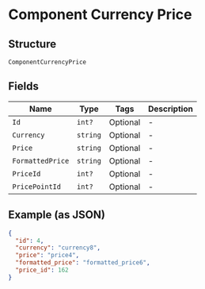 
# Component Currency Price

## Structure

`ComponentCurrencyPrice`

## Fields

| Name | Type | Tags | Description |
|  --- | --- | --- | --- |
| `Id` | `int?` | Optional | - |
| `Currency` | `string` | Optional | - |
| `Price` | `string` | Optional | - |
| `FormattedPrice` | `string` | Optional | - |
| `PriceId` | `int?` | Optional | - |
| `PricePointId` | `int?` | Optional | - |

## Example (as JSON)

```json
{
  "id": 4,
  "currency": "currency8",
  "price": "price4",
  "formatted_price": "formatted_price6",
  "price_id": 162
}
```

